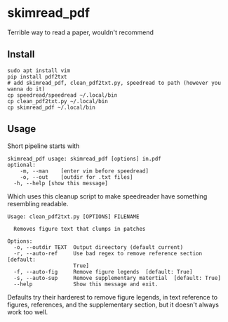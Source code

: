 # skimread_pdf

Terrible way to read a paper, wouldn't recommend

## Install
```
sudo apt install vim
pip install pdf2txt
# add skimread_pdf, clean_pdf2txt.py, speedread to path (however you wanna do it)
cp speedread/speedread ~/.local/bin
cp clean_pdf2txt.py ~/.local/bin
cp skimread_pdf ~/.local/bin
```

## Usage
Short pipeline starts with
```
skimread_pdf usage: skimread_pdf [options] in.pdf
optional:
	-m, --man	 [enter vim before speedread]
	-o, --out	 [outdir for .txt files]
  -h, --help [show this message]
```
Which uses this cleanup script to make speedreader have something resembling readable.
```
Usage: clean_pdf2txt.py [OPTIONS] FILENAME

  Removes figure text that clumps in patches

Options:
  -o, --outdir TEXT  Output direectory (default current)
  -r, --auto-ref     Use bad regex to remove reference section  [default:
                     True]
  -f, --auto-fig     Remove figure legends  [default: True]
  -s, --auto-sup     Remove supplementary matertial  [default: True]
  --help             Show this message and exit.
```
Defaults try their harderest to remove figure legends, in text reference to figures, references, and the supplementary section, but it doesn't always work too well.
